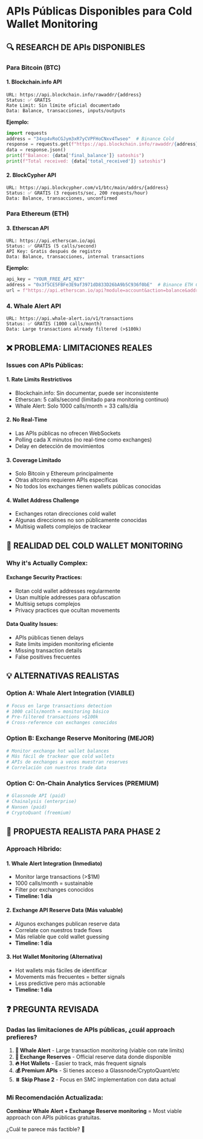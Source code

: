 # APIs Públicas Disponibles para Cold Wallet Monitoring

## 🔍 **RESEARCH DE APIs DISPONIBLES**

### **Para Bitcoin (BTC)**

#### **1. Blockchain.info API** 
```
URL: https://api.blockchain.info/rawaddr/{address}
Status: ✅ GRATIS
Rate Limit: Sin límite oficial documentado
Data: Balance, transacciones, inputs/outputs
```

**Ejemplo:**
```python
import requests
address = "34xp4vRoCGJym3xR7yCVPFHoCNxv4Twseo"  # Binance Cold
response = requests.get(f"https://api.blockchain.info/rawaddr/{address}")
data = response.json()
print(f"Balance: {data['final_balance']} satoshis")
print(f"Total received: {data['total_received']} satoshis") 
```

#### **2. BlockCypher API**
```
URL: https://api.blockcypher.com/v1/btc/main/addrs/{address}
Status: ✅ GRATIS (3 requests/sec, 200 requests/hour)
Data: Balance, transacciones, unconfirmed
```

### **Para Ethereum (ETH)**

#### **3. Etherscan API**
```
URL: https://api.etherscan.io/api
Status: ✅ GRATIS (5 calls/second)
API Key: Gratis después de registro
Data: Balance, transacciones, internal transactions
```

**Ejemplo:**
```python
api_key = "YOUR_FREE_API_KEY"
address = "0x3f5CE5FBFe3E9af3971dD833D26bA9b5C936f0bE"  # Binance ETH Cold
url = f"https://api.etherscan.io/api?module=account&action=balance&address={address}&tag=latest&apikey={api_key}"
```

### **4. Whale Alert API**
```
URL: https://api.whale-alert.io/v1/transactions
Status: ✅ GRATIS (1000 calls/month)
Data: Large transactions already filtered (>$100k)
```

## ❌ **PROBLEMA: LIMITACIONES REALES**

### **Issues con APIs Públicas:**

#### **1. Rate Limits Restrictivos**
- Blockchain.info: Sin documentar, puede ser inconsistente
- Etherscan: 5 calls/second (limitado para monitoring continuo)
- Whale Alert: Solo 1000 calls/month = 33 calls/día

#### **2. No Real-Time**
- Las APIs públicas no ofrecen WebSockets
- Polling cada X minutos (no real-time como exchanges)
- Delay en detección de movimientos

#### **3. Coverage Limitado**
- Solo Bitcoin y Ethereum principalmente
- Otras altcoins requieren APIs específicas
- No todos los exchanges tienen wallets públicas conocidas

#### **4. Wallet Address Challenge**
- Exchanges rotan direcciones cold wallet
- Algunas direcciones no son públicamente conocidas
- Multisig wallets complejos de trackear

## 🤔 **REALIDAD DEL COLD WALLET MONITORING**

### **Why it's Actually Complex:**

#### **Exchange Security Practices:**
- Rotan cold wallet addresses regularmente
- Usan multiple addresses para obfuscation
- Multisig setups complejos
- Privacy practices que ocultan movements

#### **Data Quality Issues:**
- APIs públicas tienen delays
- Rate limits impiden monitoring eficiente
- Missing transaction details
- False positives frecuentes

## 💡 **ALTERNATIVAS REALISTAS**

### **Option A: Whale Alert Integration (VIABLE)**
```python
# Focus en large transactions detection
# 1000 calls/month = monitoring básico
# Pre-filtered transactions >$100k
# Cross-reference con exchanges conocidos
```

### **Option B: Exchange Reserve Monitoring (MEJOR)**
```python
# Monitor exchange hot wallet balances
# Más fácil de trackear que cold wallets  
# APIs de exchanges a veces muestran reserves
# Correlación con nuestros trade data
```

### **Option C: On-Chain Analytics Services (PREMIUM)**
```python
# Glassnode API (paid)
# Chainalysis (enterprise)
# Nansen (paid)
# CryptoQuant (freemium)
```

## 🎯 **PROPUESTA REALISTA PARA PHASE 2**

### **Approach Híbrido:**

#### **1. Whale Alert Integration** (Inmediato)
- Monitor large transactions (>$1M)
- 1000 calls/month = sustainable
- Filter por exchanges conocidos
- **Timeline: 1 día**

#### **2. Exchange API Reserve Data** (Más valuable)
- Algunos exchanges publican reserve data
- Correlate con nuestros trade flows
- Más reliable que cold wallet guessing
- **Timeline: 1 día**

#### **3. Hot Wallet Monitoring** (Alternativa)
- Hot wallets más fáciles de identificar
- Movements más frecuentes = better signals
- Less predictive pero más actionable
- **Timeline: 1 día**

## ❓ **PREGUNTA REVISADA**

### **Dadas las limitaciones de APIs públicas, ¿cuál approach prefieres?**

1. **🐋 Whale Alert** - Large transaction monitoring (viable con rate limits)
2. **🏦 Exchange Reserves** - Official reserve data donde disponible  
3. **🔥 Hot Wallets** - Easier to track, más frequent signals
4. **💰 Premium APIs** - Si tienes acceso a Glassnode/CryptoQuant/etc
5. **⏸️ Skip Phase 2** - Focus en SMC implementation con data actual

### **Mi Recomendación Actualizada:**
**Combinar Whale Alert + Exchange Reserve monitoring** = Most viable approach con APIs públicas gratuitas.

¿Cuál te parece más factible? 🤔
